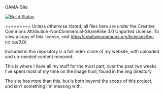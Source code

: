 GAMA-Site

[![Build Status](https://api.travis-ci.org/alopexc0de/GAMA-Site.png)](http://travis-ci.org/alopexc0de/GAMA-Site)

=========
Unless otherwise stated, all files here are under the Creative Commons Attribution-NonCommercial-ShareAlike 3.0 Unported License. 
To view a copy of this license, visit http://creativecommons.org/licenses/by-nc-sa/3.0/

Included in this repository is a full index clone of my website, with uploaded and un-needed content removed.

This is where I have all my stuff for the most part, over the past two weeks I've spent most of my time on the image host, found in the img directory

The site has more than this, but is both beyond the scope of this project, and isn't something I'm messing with.

